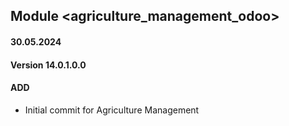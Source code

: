 ## Module <agriculture_management_odoo>

#### 30.05.2024
#### Version 14.0.1.0.0
#### ADD
- Initial commit for Agriculture Management
